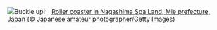 ![](https://www.bing.com/th?id=OHR.JapanRollerCoaster_EN-US9463845683_UHD.jpg&w=1000)Buckle up!:&nbsp;&ensp;[Roller coaster in Nagashima Spa Land, Mie prefecture, Japan (© Japanese amateur photographer/Getty Images)](https://www.bing.com/th?id=OHR.JapanRollerCoaster_EN-US9463845683_UHD.jpg)
<br><br/>
